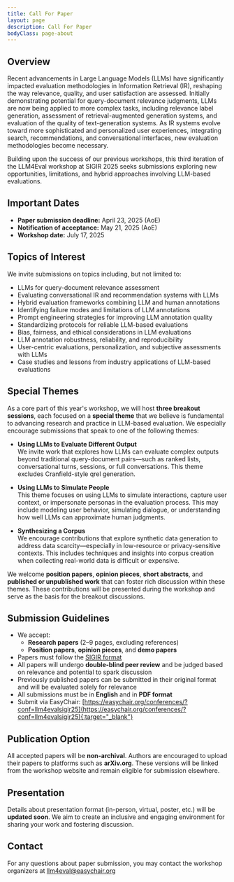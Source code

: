 ```yaml
---
title: Call For Paper
layout: page
description: Call For Paper
bodyClass: page-about
---
```


## Overview
Recent advancements in Large Language Models (LLMs) have significantly impacted evaluation methodologies in Information Retrieval (IR), reshaping the way relevance, quality, and user satisfaction are assessed. Initially demonstrating potential for query-document relevance judgments, LLMs are now being applied to more complex tasks, including relevance label generation, assessment of retrieval-augmented generation systems, and evaluation of the quality of text-generation systems. As IR systems evolve toward more sophisticated and personalized user experiences, integrating search, recommendations, and conversational interfaces, new evaluation methodologies become necessary.

Building upon the success of our previous workshops, this third iteration of the LLM4Eval workshop at SIGIR 2025 seeks submissions exploring new opportunities, limitations, and hybrid approaches involving LLM-based evaluations.

<!-- The workshop will have both an in-person and virtual component, and submissions are welcome even for researchers who cannot attend in person, as they will present their work in the virtual component. -->
## Important Dates
<!-- - Paper submission deadline: April 23, 2025 (AoE)
- Notification of acceptance: May 21, 2025 (AoE)
- Workshop date: July 17, 2025 -->

- **Paper submission deadline:** April 23, 2025 (AoE)  
- **Notification of acceptance:** May 21, 2025 (AoE)  
- **Workshop date:** July 17, 2025

## Topics of Interest

We invite submissions on topics including, but not limited to:

- LLMs for query-document relevance assessment  
- Evaluating conversational IR and recommendation systems with LLMs  
- Hybrid evaluation frameworks combining LLM and human annotations  
- Identifying failure modes and limitations of LLM annotations  
- Prompt engineering strategies for improving LLM annotation quality  
- Standardizing protocols for reliable LLM-based evaluations  
- Bias, fairness, and ethical considerations in LLM evaluations  
- LLM annotation robustness, reliability, and reproducibility  
- User-centric evaluations, personalization, and subjective assessments with LLMs  
- Case studies and lessons from industry applications of LLM-based evaluations


## Special Themes

As a core part of this year's workshop, we will host **three breakout sessions**, each focused on a **special theme** that we believe is fundamental to advancing research and practice in LLM-based evaluation. We especially encourage submissions that speak to one of the following themes:

- **Using LLMs to Evaluate Different Output**  
  We invite work that explores how LLMs can evaluate complex outputs beyond traditional query-document pairs—such as ranked lists, conversational turns, sessions, or full conversations. This theme excludes Cranfield-style qrel generation.

- **Using LLMs to Simulate People**  
  This theme focuses on using LLMs to simulate interactions, capture user context, or impersonate personas in the evaluation process. This may include modeling user behavior, simulating dialogue, or understanding how well LLMs can approximate human judgments.

- **Synthesizing a Corpus**  
  We encourage contributions that explore synthetic data generation to address data scarcity—especially in low-resource or privacy-sensitive contexts. This includes techniques and insights into corpus creation when collecting real-world data is difficult or expensive.

We welcome **position papers**, **opinion pieces**, **short abstracts**, and **published or unpublished work** that can foster rich discussion within these themes. These contributions will be presented during the workshop and serve as the basis for the breakout discussions.

## Submission Guidelines

- We accept:
  - **Research papers** (2–9 pages, excluding references)  
  - **Position papers**, **opinion pieces**, and **demo papers**
- Papers must follow the [SIGIR format](https://www.sigir.org/sigir2025/cfp/call_for_full_papers/)  
- All papers will undergo **double-blind peer review** and be judged based on relevance and potential to spark discussion  
- Previously published papers can be submitted in their original format and will be evaluated solely for relevance  
- All submissions must be in **English** and in **PDF format**  
- Submit via EasyChair: [https://easychair.org/conferences/?conf=llm4evalsigir25](https://easychair.org/conferences/?conf=llm4evalsigir25){:target="_blank"}

## Publication Option

All accepted papers will be **non-archival**. Authors are encouraged to upload their papers to platforms such as **arXiv.org**. These versions will be linked from the workshop website and remain eligible for submission elsewhere.

## Presentation

Details about presentation format (in-person, virtual, poster, etc.) will be **updated soon**. We aim to create an inclusive and engaging environment for sharing your work and fostering discussion.






<!-- ## Topics of interest
We invite submissions on topics including, but not limited to:

- LLMs for query-document relevance assessment
- Evaluating conversational IR and recommendation systems with LLMs
- Hybrid evaluation frameworks combining LLM and human annotations
- Identifying failure modes and limitations of LLM annotations
- Prompt engineering strategies for improving LLM annotation quality
- Standardizing protocols for reliable LLM-based evaluations
- Bias, fairness, and ethical considerations in LLM evaluations
- LLM annotation robustness, reliability, and reproducibility
- User-centric evaluations, personalization, and subjective assessments with LLMs
- Case studies and lessons from industry applications of LLM-based evaluations


## Submission guidelines
- Papers must follow SIGIR format and should not exceed 9 pages, excluding references.
- We accept full papers (published or unpublished), position papers, and demo papers.
- All papers will be peer-reviewed (double-blind) by the program committee and judged by their relevance to the workshop themes and potential to generate discussion.
- Previously published studies can be submitted in their original format and will be reviewed solely for their relevance to this workshop.
- All submissions must be in English (PDF format).
- Submission through EasyChair: [https://easychair.org/conferences/?conf=llm4evalsigir25](https://easychair.org/conferences/?conf=llm4evalsigir25){:target="_blank"}.

## Publication options

Authors can choose between archival and non-archival options for their submissions:

- Archival: Papers will be included in the workshop proceedings.
- Non-archival: Papers may be uploaded to arXiv.org, allowing submission elsewhere as they will be considered non-archival. The workshop's website will maintain a link to the arXiv versions of the papers.
  
## Presentation
- All accepted papers are expected to be presented in person. We anticipate that at least one author from each accepted paper will attend the workshop in person.
- All accepted papers will have a booster session and a poster presentation. -->


## Contact
For any questions about paper submission, you may contact the workshop organizers at <llm4eval@easychair.org>
